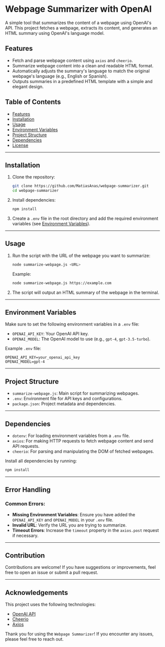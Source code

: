 # Webpage Summarizer with OpenAI

A simple tool that summarizes the content of a webpage using OpenAI's API. This project fetches a webpage, extracts its content, and generates an HTML summary using OpenAI's language model.

## Features

- Fetch and parse webpage content using `axios` and `cheerio`.
- Summarize webpage content into a clean and readable HTML format.
- Automatically adjusts the summary's language to match the original webpage's language (e.g., English or Spanish).
- Outputs summaries in a predefined HTML template with a simple and elegant design.

## Table of Contents

- [Features](#features)
- [Installation](#installation)
- [Usage](#usage)
- [Environment Variables](#environment-variables)
- [Project Structure](#project-structure)
- [Dependencies](#dependencies)
- [License](#license)

---

## Installation

1. Clone the repository:

   ```bash
   git clone https://github.com/MatiasAnas/webpage-summarizer.git
   cd webpage-summarizer
   ```

2. Install dependencies:

   ```bash
   npm install
   ```

3. Create a `.env` file in the root directory and add the required environment variables (see [Environment Variables](#environment-variables)).

---

## Usage

1. Run the script with the URL of the webpage you want to summarize:

   ```bash
   node summarize-webpage.js <URL>
   ```

   Example:

   ```bash
   node summarize-webpage.js https://example.com
   ```

2. The script will output an HTML summary of the webpage in the terminal.

---

## Environment Variables

Make sure to set the following environment variables in a `.env` file:

- `OPENAI_API_KEY`: Your OpenAI API key.
- `OPENAI_MODEL`: The OpenAI model to use (e.g., `gpt-4`, `gpt-3.5-turbo`).

Example `.env` file:

```env
OPENAI_API_KEY=your_openai_api_key
OPENAI_MODEL=gpt-4
```

---

## Project Structure

- `summarize-webpage.js`: Main script for summarizing webpages.
- `.env`: Environment file for API keys and configurations.
- `package.json`: Project metadata and dependencies.

---

## Dependencies

- `dotenv`: For loading environment variables from a `.env` file.
- `axios`: For making HTTP requests to fetch webpage content and send API requests.
- `cheerio`: For parsing and manipulating the DOM of fetched webpages.

Install all dependencies by running:

```bash
npm install
```

---

## Error Handling

### Common Errors:

- **Missing Environment Variables**: Ensure you have added the `OPENAI_API_KEY` and `OPENAI_MODEL` in your `.env` file.
- **Invalid URL**: Verify the URL you are trying to summarize.
- **Timeout Errors**: Increase the `timeout` property in the `axios.post` request if necessary.

---

## Contribution

Contributions are welcome! If you have suggestions or improvements, feel free to open an issue or submit a pull request.

---

## Acknowledgements

This project uses the following technologies:

- [OpenAI API](https://platform.openai.com/)
- [Cheerio](https://cheerio.js.org/)
- [Axios](https://axios-http.com/)

Thank you for using the `Webpage Summarizer`! If you encounter any issues, please feel free to reach out.
